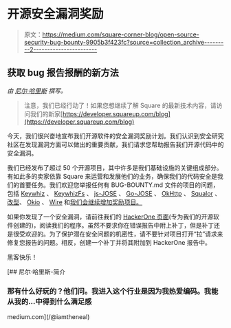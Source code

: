 # 开源安全漏洞奖励

> 原文：<https://medium.com/square-corner-blog/open-source-security-bug-bounty-9905b3f423fc?source=collection_archive---------2----------------------->

## 获取 bug 报告报酬的新方法

*由* [*尼尔·哈里斯*](https://medium.com/u/69cc1cd27931?source=post_page-----9905b3f423fc--------------------------------) *撰写。*

> 注意，我们已经行动了！如果您想继续了解 Square 的最新技术内容，请访问我们的新家[https://developer.squareup.com/blog](https://developer.squareup.com/blog)

今天，我们很兴奋地宣布我们开源软件的安全漏洞奖励计划。我们认识到安全研究社区在发现漏洞方面可以做出的重要贡献，我们请求您帮助报告我们开源代码中的安全漏洞。

我们已经发布了超过 50 个开源项目，其中许多是我们基础设施的关键组成部分。有如此多的卖家依靠 Square 来运营和发展他们的业务，确保我们的代码安全是我们的首要任务。我们欢迎您举报任何有 BUG-BOUNTY.md 文件的项目的问题，包括 [Keywhiz](https://github.com/square/keywhiz) 、 [KeywhizFs](https://github.com/square/keywhiz-fs) 、 [js-JOSE](https://github.com/square/js-jose) 、 [Go-JOSE](https://github.com/square/go-jose) 、 [OkHttp](https://github.com/square/okhttp) 、 [Squalor](https://github.com/square/squalor) 、[改型](https://github.com/square/retrofit)、 [Okio](https://github.com/square/okio) 、 [Wire](https://github.com/square/wire) 和[我们会继续增加奖励项目。](https://github.com/square/pam_krb5_ccache)

如果你发现了一个安全漏洞，请前往我们的 [HackerOne 页面](https://hackerone.com/square-open-source)(专为我们的开源软件创建的)，阅读我们的程序。虽然不要求你在错误报告中附上补丁，但是补丁还是很受欢迎的。为了保护潜在安全问题的机密性，请不要针对项目打开“拉”请求来修复您报告的问题。相反，创建一个补丁并将其附加到 HackerOne 报告中。

黑客快乐！

[](/@iamtheneal) [## 尼尔·哈里斯-简介

### 那有什么好玩的？他们问。我进入这个行业是因为我热爱编码。我能从我的…中得到什么满足感

medium.com](/@iamtheneal)